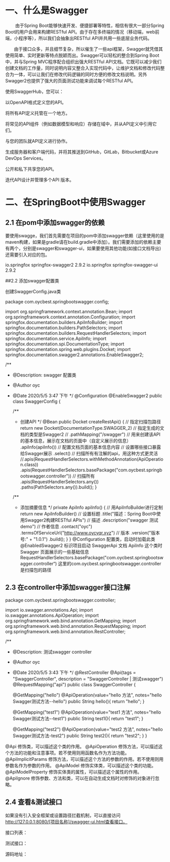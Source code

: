 # 一、什么是Swagger
        由于Spring Boot能够快速开发、便捷部署等特性，相信有很大一部分Spring Boot的用户会用来构建RESTful API。由于存在多终端的情况（移动端，web前端，小程序等），所以我们会抽象出RESTful API并共用一些底层业务代码。 

       由于接口众多，并且细节复杂，所以催生了一些api框架，Swagger就凭借其使用简单、实时更新等特点脱颖而出。Swagger可以轻松的整合到Spring Boot中，并与Spring MVC程序配合组织出强大RESTful API文档。它既可以减少我们创建文档的工作量，同时说明内容又整合入实现代码中，让维护文档和修改代码整合为一体，可以让我们在修改代码逻辑的同时方便的修改文档说明。另外Swagger2也提供了强大的页面测试功能来调试每个RESTful API。

使用SwaggerHub，您可以：

以OpenAPI格式定义您的API。

将所有API定义托管在一个地方。

将常见的API组件（例如数据模型和响应）存储在域中，并从API定义中引用它们。

与您的团队就API定义进行协作。

生成服务器和客户端代码，并将其推送到GitHub，GitLab，Bitbucket或Azure DevOps Services。

公开和私下共享您的API。

迭代API设计并管理多个API 版本。

# 二、在SpringBoot中使用Swagger
## 2.1 在pom中添加swagger的依赖

要使用swagge，我们首先需要在项目的pom中添加swagger依赖（这里使用的是maven构建，如果是gradle请在build.gradle中添加）。我们需要添加的依赖主要有两个，分别是swagger和swagger-ui，如果要使用其他功能(如接口文档导出)还需要引入对应的包。

<!--swagger API获取-->
<dependency>
	<groupId>io.springfox</groupId>
	<artifactId>springfox-swagger2</artifactId>
	<version>2.9.2</version>
</dependency>
<!--swagger-ui API获取-->
<dependency>
	<groupId>io.springfox</groupId>
	<artifactId>springfox-swagger-ui</artifactId>
	<version>2.9.2</version>
</dependency>

##2.2 添加swagger配置类

创建SwaggerConfig.java类

package com.oycbest.springbootswagger.config;

import org.springframework.context.annotation.Bean;
import org.springframework.context.annotation.Configuration;
import springfox.documentation.builders.ApiInfoBuilder;
import springfox.documentation.builders.PathSelectors;
import springfox.documentation.builders.RequestHandlerSelectors;
import springfox.documentation.service.ApiInfo;
import springfox.documentation.spi.DocumentationType;
import springfox.documentation.spring.web.plugins.Docket;
import springfox.documentation.swagger2.annotations.EnableSwagger2;

/**
 * @Description: swagger 配置类
 * @Author oyc
 * @Date 2020/5/5 3:47 下午
 */
@Configuration
@EnableSwagger2
public class SwaggerConfig {

    /**
     * 创建API
     */
    @Bean
    public Docket createRestApi() {
        // 指定扫描包路径
        return new Docket(DocumentationType.SWAGGER_2) // 指定生成的文档的类型是Swagger2
//                .pathMapping("/swagger")
                // 用来创建该API的基本信息，展示在文档的页面中（自定义展示的信息）
                .apiInfo(apiInfo()) // 配置文档页面的基本信息内容
                // 设置哪些接口暴露给Swagger展示
                .select()
                // 扫描所有有注解的api，用这种方式更灵活
                //.apis(RequestHandlerSelectors.withMethodAnnotation(ApiOperation.class))
                .apis(RequestHandlerSelectors.basePackage("com.oycbest.springbootswagger.controller"))
                // 扫描所有 .apis(RequestHandlerSelectors.any())
                .paths(PathSelectors.any()).build();
    }

    /**
     * 添加摘要信息
     */
    private ApiInfo apiInfo() {
        // 用ApiInfoBuilder进行定制
        return new ApiInfoBuilder()
                // 设置标题
                .title("描述：Spring Boot中使用Swagger2构建RESTful APIs")
                // 描述
                .description("swagger 测试demo")
                // 作者信息
                .contact("oyc")
                .termsOfServiceUrl("http://www.oycyqr.xyz")
                // 版本
                .version("版本号:" + "1.0.1")
                .build();
    }
}
@Configuration 配置类，启动时加载此类
@EnabledSwagger2 标识项目启动 SwaggerApi 文档
ApiInfo 这个类时Swagger 页面展示的一些基础信息
RequestHandlerSelectors.basePackage("com.oycbest.springbootswagger.controller“) 这里的com.oycbest.springbootswagger.controller是扫描包的路径

## 2.3 在controller中添加swagger接口注解

package com.oycbest.springbootswagger.controller;

import io.swagger.annotations.Api;
import io.swagger.annotations.ApiOperation;
import org.springframework.web.bind.annotation.GetMapping;
import org.springframework.web.bind.annotation.RequestMapping;
import org.springframework.web.bind.annotation.RestController;

/**
 * @Description: 测试swagger controller
 * @Author oyc
 * @Date 2020/5/5 3:43 下午
 */
@RestController
@Api(tags = "SwaggerController", description = "SwaggerController | 测试swagger")
@RequestMapping("api")
public class SwaggerController {


    @GetMapping("hello")
    @ApiOperation(value="hello 方法", notes="hello Swagger测试方法--hello")
    public String hello(){
        return "hello";
    }

    @GetMapping("test1")
    @ApiOperation(value="test1 方法", notes="hello Swagger测试方法--test1")
    public String test1(){
        return "test1";
    }

    @GetMapping("test2")
    @ApiOperation(value="test2 方法", notes="hello Swagger测试方法-test2")
    public String test2(){
        return "test2";
    }
}

@Api 修饰类，可以描述这个类的作用。
@ApiOperation 修饰方法，可以描述这个方法的功能和注意事项。若不使用则用函数名作为方法功能。
@ApiImplicitParams 修饰方法，可以描述这个方法的参数的作用。若不使用则用参数名作为参数的作用。
@ApiModel 修饰实体类，可以描述这个类的功能。
@ApiModelProperty 修饰实体类的属性，可以描述这个属性的作用。
@ApiIgnore 修饰参数、方法和类，可以在自动生成文档时对修饰的对象进行忽略。

## 2.4 查看&测试接口

如果没有引入安全框架或设置路径拦截机制，可以直接访问 http://127.0.0.1:8080/[项目名称]/swagger-ui.html查看接口。

接口列表：



测试接口：



源码地址：

